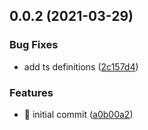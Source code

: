 ## 0.0.2 (2021-03-29)


### Bug Fixes

* add ts definitions ([2c157d4](https://github.com/kaisermann/svelte-css-vars/commit/2c157d43e3b2d402cf1ab82f5034293e0a10b42c))


### Features

* 🎸 initial commit ([a0b00a2](https://github.com/kaisermann/svelte-css-vars/commit/a0b00a240b00e22501b6d3b5f07d4262ed1cf336))



